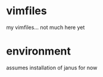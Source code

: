 # vimfiles

my vimfiles... not much here yet


# environment

assumes installation of janus for now
